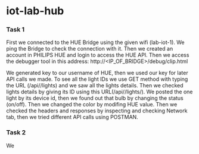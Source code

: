 # iot-lab-hub

### Task 1

First we connected to the HUE Bridge using the given wifi (lab-iot-1). We ping the Bridge to check the connection with it. Then we created an account in PHILIPS HUE and login to access the HUE API. Then we access the debugger tool in this address: http://<IP_OF_BRIDGE>/debug/clip.html 

We generated key to our username of HUE, then we used our key for later API calls we made. To see all the light IDs we use GET method with typing the URL (/api/<KEY>/lights) and we saw all the lights details. Then we checked lights details by giving its ID using this URL(/api/<KEY>/lights/<ID>). We posted the one light by its device id, then we found out that bulb by changing the status (on/off). Then we changed the color by modifing HUE value. Then we checked the headers and responses by inspecting and checking Network tab, then we tried different API calls using POSTMAN.
  
### Task 2
We 
